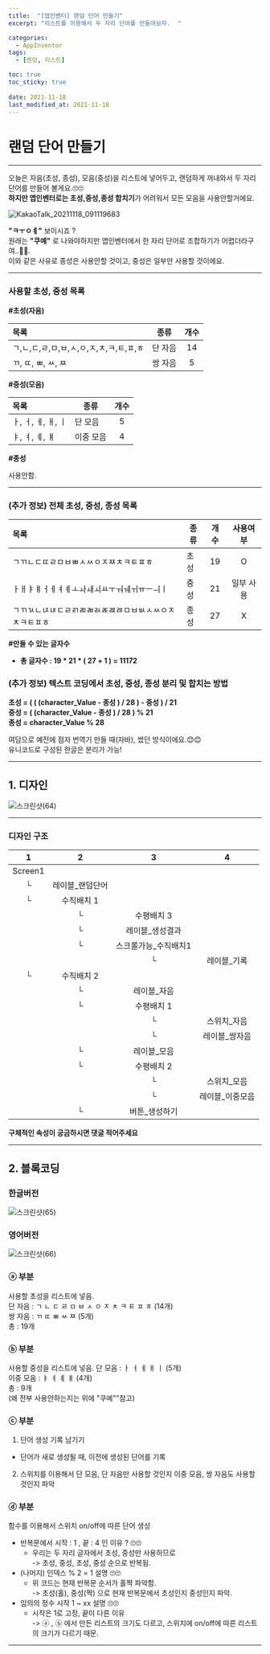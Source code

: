 ```yaml
---
title:  "[앱인벤터] 랜덤 단어 만들기"
excerpt: "리스트를 이용해서 두 자리 단어를 만들어보자.  "

categories:
  - AppInventor
tags:
  - [랜덤, 리스트]

toc: true
toc_sticky: true
 
date: 2021-11-18
last_modified_at: 2021-11-18
---
```


# 랜덤 단어 만들기

---

 오늘은 자음(초성, 종성), 모음(중성)을 리스트에 넣어두고, 랜덤하게 꺼내와서 두 자리 단어를 만들어 볼게요.🙄🙄  
 **하지만 앱인벤터로는 초성,중성,종성 합치기**가 어려워서 모든 모음을 사용안할거에요.  

![KakaoTalk_20211118_091119683](https://user-images.githubusercontent.com/55564114/142302547-6544d3b2-99cb-4d17-82a2-f21319018249.png)  

**"ㅋㅜㅇㅖ"** 보이시죠 ?  
원래는 **"쿠예"** 로 나와야하지만 앱인벤터에서 한 자리 단어로 조합하기가 어렵더라구여..🤢🤢.  
이와 같은 사유로 종성은 사용안할 것이고, 중성은 일부만 사용할 것이에요.
 
 ---
   
### 사용할 초성, 중성 목록  

**#초성(자음)**  

|목록|종류|개수|
| :--- | --- | :---: |
|ㄱ,ㄴ,ㄷ,ㄹ,ㅁ,ㅂ,ㅅ,ㅇ,ㅈ,ㅊ,ㅋ,ㅌ,ㅍ,ㅎ| 단 자음 | 14 |
| ㄲ, ㄸ, ㅃ, ㅆ, ㅉ | 쌍 자음 | 5 |

**#중성(모음)**

|목록|종류|개수|
| :--- | --- | :---: |
|ㅏ, ㅓ, ㅔ, ㅐ, ㅣ | 단 모음 | 5 |
|ㅑ, ㅕ, ㅖ, ㅒ | 이중 모음 | 4 |

**#종성**  

사용안함.

---

### (추가 정보) 전체 초성, 중성, 종성 목록  
  
|목록|종류|개수|사용여부|
| :--- | --- | :---: | :---:|
|ㄱㄲㄴㄷㄸㄹㅁㅂㅃㅅㅆㅇㅈㅉㅊㅋㅌㅍㅎ| 초성 | 19 | O |
|ㅏㅐㅑㅒㅓㅔㅕㅖㅗㅘㅙㅚㅛㅜㅝㅞㅟㅠㅡㅢㅣ| 중성 | 21 | 일부 사용 |
|ㄱㄲㄳㄴㄵㄶㄷㄹㄺㄻㄼㄽㄾㄿㅀㅁㅂㅄㅅㅆㅇㅈㅊㅋㅌㅍㅎ | 종성 | 27 | X |  
  
**#만들 수 있는 글자수**  
  
  - **총 글자수 : 19 * 21 * ( 27 + 1 ) = 11172**  
  
### (추가 정보) 텍스트 코딩에서 초성, 중성, 종성 분리 및 합치는 방법 
  
**초성 = ( ( (character_Value - 종성 ) / 28 ) - 중성 ) / 21**  
**중성 = ( (character_Value - 종성 ) / 28 ) % 21**  
**종성 = character_Value % 28**  
  
  여담으로 예전에 점자 번역기 만들 때(자바), 썼던 방식이에요.😊😊  
  유니코드로 구성된 한글은 분리가 가능!  

---

## 1. 디자인

![스크린샷(64)](https://user-images.githubusercontent.com/55564114/142300882-1baa2012-b606-40f4-9f44-040ceada6bad.png)

---
### 디자인 구조

| 1 | 2 | 3 | 4 | 
| :---: | :---: | :---: | :---: | 
| Screen1 |  |  |
|└ | 레이블_랜덤단어 | 
|└| 수직배치 1 | 
||└|수평배치 3||
||└|레이블_생성결과||
||└|스크롤가능_수직배치1||
|||└|레이블_기록|
|└|수직배치 2 |
||└|레이블_자음|
||└|수평배치 1|
|||└ | 스위치_자음|
|||└| 레이블_쌍자음
||└|레이블_모음||
||└| 수평배치 2 ||
|||└|스위치_모음|
|||└|레이블_이중모음|
||└|버튼_생성하기|  

**구체적인 속성이 궁금하시면 댓글 적어주세요**

---

## 2. 블록코딩

### 한글버전
![스크린샷(65)](https://user-images.githubusercontent.com/55564114/142316423-abf820c6-852d-4a81-be14-91434b36945f.png)  

### 영어버전
![스크린샷(66)](https://user-images.githubusercontent.com/55564114/142317387-7e88c6a3-2192-4680-bc5a-be65c2516b1b.png)  

### ⓐ 부분
사용할 초성을 리스트에 넣음.  
단 자음 : ㄱ ㄴ ㄷ ㄹ ㅁ ㅂ ㅅ ㅇ ㅈ ㅊ ㅋ ㅌ ㅍ ㅎ (14개)  
쌍 자음 : ㄲ ㄸ ㅃ ㅆ ㅉ (5개)  
총 : 19개  

### ⓑ 부분
사용할 중성을 리스트에 넣음.
단 모음 : ㅏ ㅓ ㅔ ㅐ ㅣ (5개)  
이중 모음 : ㅑ ㅕ ㅖ ㅒ (4개)  
총 : 9개  
(왜 전부 사용안하는지는 위에 "쿠예""참고)  

### ⓒ 부분 
1. 단어 생성 기록 남기기  
  - 단어가 새로 생성될 때, 이전에 생성된 단어를 기록
2. 스위치를 이용해서 단 모음, 단 자음만 사용할 것인지 이중 모음, 쌍 자음도 사용할 것인지 파악  
  
### ⓓ 부분
함수를 이용해서 스위치 on/off에 따른 단어 생성 
- 반복문에서 시작 : 1 , 끝 : 4 인 이유 ? 🙄🙄
  - 우리는 두 자리 글자에서 초성, 중성만 사용하므로  
  -> 초성, 중성, 초성, 중성 순으로 반복됨.
- (나머지) 인덱스 % 2 = 1 설명 🙄🙄  
  - 위 코드는 현재 반복문 순서가 홀짝 파악함.  
  -> 초성(홀), 중성(짝) 으로 현재 반복문에서 초성인지 중성인지 파악.  
- 임의의 정수 시작 1 ~ xx 설명 🙄🙄
  - 시작은 1로 고정, 끝이 다른 이유  
  -> ⓐ , ⓑ 에서 만든 리스트의 크기도 다르고, 스위치에 on/off에 따른 리스트의 크기가 다르기 때문.  


---

